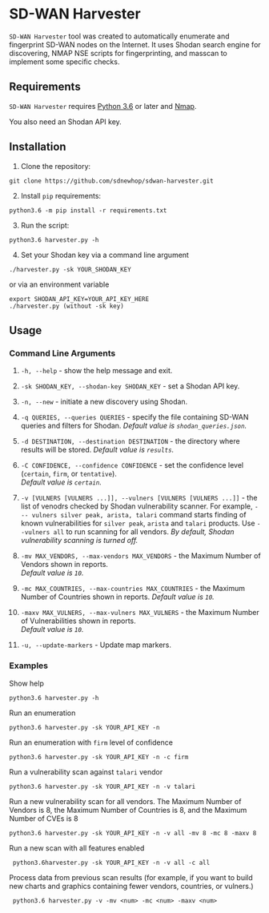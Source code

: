 # SD-WAN Harvester

`SD-WAN Harvester` tool was created to automatically enumerate and fingerprint SD-WAN nodes on the Internet. 
It uses Shodan search engine for discovering, NMAP NSE scripts for fingerprinting, and masscan to implement some specific checks.

## Requirements
`SD-WAN Harvester` requires [Python 3.6](https://www.python.org/getit/) or later and [Nmap](https://nmap.org/download.html).

You also need an Shodan API key.

## Installation
1. Clone the repository:
```
git clone https://github.com/sdnewhop/sdwan-harvester.git
```
2. Install `pip` requirements:
```
python3.6 -m pip install -r requirements.txt
```
3. Run the script:
```
python3.6 harvester.py -h
```
4. Set your Shodan key via a command line argument
```
./harvester.py -sk YOUR_SHODAN_KEY
```
or via an environment variable
```
export SHODAN_API_KEY=YOUR_API_KEY_HERE
./harvester.py (without -sk key)
```

## Usage
### Command Line Arguments
1. `-h, --help` - show the help message and exit.  

2. `-sk SHODAN_KEY, --shodan-key SHODAN_KEY` - set a Shodan API key.

3. `-n, --new` - initiate a new discovery using Shodan.  

4. `-q QUERIES, --queries QUERIES` - specify the file containing SD-WAN queries and filters for Shodan.
*Default value is `shodan_queries.json`.*

5. `-d DESTINATION, --destination DESTINATION` - the directory where results will be stored.
*Default value is `results`.*

6. `-C CONFIDENCE, --confidence CONFIDENCE` - set the confidence level (`certain`, `firm`, or `tentative`).  
*Default value is `certain`.*

7. `-v [VULNERS [VULNERS ...]], --vulners [VULNERS [VULNERS ...]]` - the list of venodrs checked by Shodan vulnerability scanner. For example, `--- vulners silver peak, arista, talari` command starts finding of known vulnerabilities for `silver peak`, `arista` and `talari` products. Use `--vulners all` to run scanning for all vendors.
*By default, Shodan vulnerability scanning is turned off.*

8. `-mv MAX_VENDORS, --max-vendors MAX_VENDORS` - the Maximum Number of Vendors shown in reports.  
*Default value is `10`.*

9. `-mc MAX_COUNTRIES, --max-countries MAX_COUNTRIES` - the Maximum Number of Countries shown in reports.
*Default value is `10`.*

10. `-maxv MAX_VULNERS, --max-vulners MAX_VULNERS` - the Maximum Number of Vulnerabilities shown in reports.  
*Default value is `10`.*

11. `-u, --update-markers` - Update map markers.

### Examples
Show help 
```
python3.6 harvester.py -h
```
Run an enumeration
```
python3.6 harvester.py -sk YOUR_API_KEY -n
```
Run an enumeration with `firm` level of confidence
```
python3.6 harvester.py -sk YOUR_API_KEY -n -c firm
```
Run a vulnerability scan against `talari` vendor
```
python3.6 harvester.py -sk YOUR_API_KEY -n -v talari
```
Run a new vulnerability scan for all vendors. The Maximum Number of Vendors is 8, the Maximum Number of Countries is 8, and the Maximum Number of CVEs is 8
```
python3.6 harvester.py -sk YOUR_API_KEY -n -v all -mv 8 -mc 8 -maxv 8
```
Run a new scan with all features enabled
```
 python3.6harvester.py -sk YOUR_API_KEY -n -v all -c all
```
Process data from previous scan results (for example, if you want to build new charts and graphics containing fewer vendors, countries, or vulners.)
```
 python3.6 harvester.py -v -mv <num> -mc <num> -maxv <num>
```
